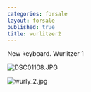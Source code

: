 ```yaml
---
categories: forsale
layout: forsale
published: true
title: wurlitzer2
---
```

New keyboard. Wurlitzer 1

![DSC01108.JPG]({{site.baseurl}}/assets/images/DSC01108.JPG)

![wurly_2.jpg]({{site.baseurl}}/assets/images/wurly_2.jpg)


